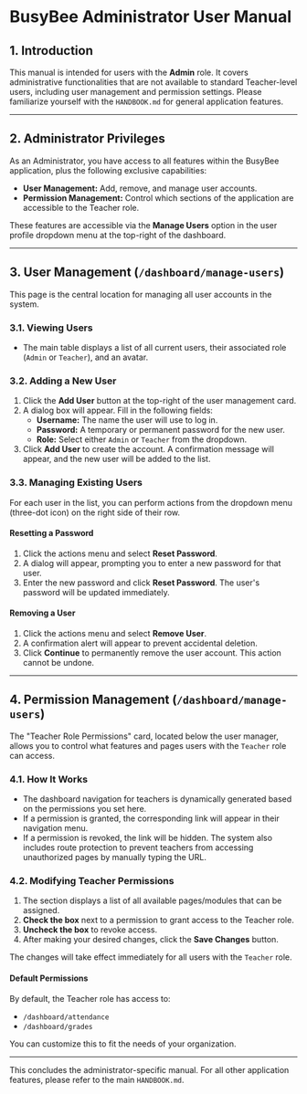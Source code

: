# BusyBee Administrator User Manual

## 1. Introduction

This manual is intended for users with the **Admin** role. It covers administrative functionalities that are not available to standard Teacher-level users, including user management and permission settings. Please familiarize yourself with the `HANDBOOK.md` for general application features.

---

## 2. Administrator Privileges

As an Administrator, you have access to all features within the BusyBee application, plus the following exclusive capabilities:

-   **User Management:** Add, remove, and manage user accounts.
-   **Permission Management:** Control which sections of the application are accessible to the Teacher role.

These features are accessible via the **Manage Users** option in the user profile dropdown menu at the top-right of the dashboard.

---

## 3. User Management (`/dashboard/manage-users`)

This page is the central location for managing all user accounts in the system.

### 3.1. Viewing Users

-   The main table displays a list of all current users, their associated role (`Admin` or `Teacher`), and an avatar.

### 3.2. Adding a New User

1.  Click the **Add User** button at the top-right of the user management card.
2.  A dialog box will appear. Fill in the following fields:
    -   **Username:** The name the user will use to log in.
    -   **Password:** A temporary or permanent password for the new user.
    -   **Role:** Select either `Admin` or `Teacher` from the dropdown.
3.  Click **Add User** to create the account. A confirmation message will appear, and the new user will be added to the list.

### 3.3. Managing Existing Users

For each user in the list, you can perform actions from the dropdown menu (three-dot icon) on the right side of their row.

#### Resetting a Password

1.  Click the actions menu and select **Reset Password**.
2.  A dialog will appear, prompting you to enter a new password for that user.
3.  Enter the new password and click **Reset Password**. The user's password will be updated immediately.

#### Removing a User

1.  Click the actions menu and select **Remove User**.
2.  A confirmation alert will appear to prevent accidental deletion.
3.  Click **Continue** to permanently remove the user account. This action cannot be undone.

---

## 4. Permission Management (`/dashboard/manage-users`)

The "Teacher Role Permissions" card, located below the user manager, allows you to control what features and pages users with the `Teacher` role can access.

### 4.1. How It Works

-   The dashboard navigation for teachers is dynamically generated based on the permissions you set here.
-   If a permission is granted, the corresponding link will appear in their navigation menu.
-   If a permission is revoked, the link will be hidden. The system also includes route protection to prevent teachers from accessing unauthorized pages by manually typing the URL.

### 4.2. Modifying Teacher Permissions

1.  The section displays a list of all available pages/modules that can be assigned.
2.  **Check the box** next to a permission to grant access to the Teacher role.
3.  **Uncheck the box** to revoke access.
4.  After making your desired changes, click the **Save Changes** button.

The changes will take effect immediately for all users with the `Teacher` role.

#### Default Permissions

By default, the Teacher role has access to:
-   `/dashboard/attendance`
-   `/dashboard/grades`

You can customize this to fit the needs of your organization.

---

This concludes the administrator-specific manual. For all other application features, please refer to the main `HANDBOOK.md`.
